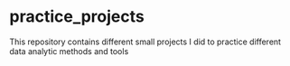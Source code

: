 # practice_projects
This repository contains different small projects I did to practice different data analytic methods and tools
